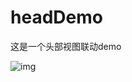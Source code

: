 # headDemo
这是一个头部视图联动demo

![img](https://github.com/maqing123875/headDemo/blob/master/pic/headLinkDemo.gif)
